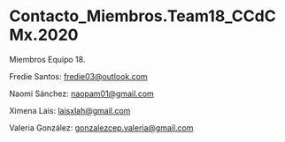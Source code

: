 # Contacto_Miembros.Team18_CCdCMx.2020
Miembros Equipo 18.




Fredie Santos: fredie03@outlook.com


Naomi Sánchez: naopam01@gmail.com


Ximena Lais: laisxlah@gmail.com


Valeria González: gonzalezcep.valeria@gmail.com



